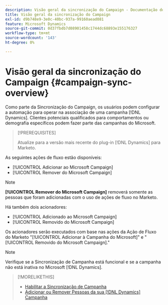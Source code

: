 ```yaml
---
description: Visão geral da sincronização do Campaign - Documentação do Marketo - Documentação do produto
title: Visão geral da sincronização do Campaign
exl-id: d9b748e9-3e0c-40bc-937a-99160aead081
feature: Microsoft Dynamics
source-git-commit: 0d37fbdb7d08901458c1744dc68893e155176327
workflow-type: tm+mt
source-wordcount: '143'
ht-degree: 0%

---
```


# Visão geral da sincronização do Campaign {#campaign-sync-overview}

Como parte da Sincronização do Campaign, os usuários podem configurar a automação para operar na associação de uma campanha [!DNL Dynamics]. Clientes potenciais qualificados para comportamentos ou demografia específicos podem fazer parte das campanhas do Microsoft.

>[!PREREQUISITES]
>
>Atualize para a versão mais recente do plug-in [!DNL Dynamics] para Marketo.

As seguintes ações de fluxo estão disponíveis:

* [!UICONTROL Adicionar ao Microsoft Campaign]
* [!UICONTROL Remover do Microsoft Campaign]

>[!NOTE]
>
>**[!UICONTROL Remover do Microsoft Campaign]** removerá somente as pessoas que foram adicionadas com o uso de ações de fluxo no Marketo.

Há também dois acionadores:

* [!UICONTROL Adicionado ao Microsoft Campaign]
* [!UICONTROL Removido do Microsoft Campaign]

Os acionadores serão executados com base nas ações da Ação de Fluxo do Marketo &quot;[!UICONTROL Adicionar à Campanha do Microsoft]&quot; e &quot;[!UICONTROL Removido do Microsoft Campaign].&quot;

>[!NOTE]
>
>Verifique se a Sincronização de Campanha está funcional e se a campanha não está inativa no Microsoft [!DNL Dynamics].

>[!MORELIKETHIS]
>
>* [Habilitar a Sincronização de Campanha](/help/marketo/product-docs/crm-sync/microsoft-dynamics-sync/microsoft-dynamics-sync-details/enable-campaign-sync.md)
>* [Adicionar ou Remover Pessoas da sua [!DNL Dynamics] Campanha](/help/marketo/product-docs/core-marketo-concepts/smart-campaigns/microsoft-dynamics-flow-actions/add-or-remove-people-from-your-dynamics-campaign.md)
